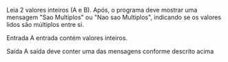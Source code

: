 Leia 2 valores inteiros (A e B). Após, o programa deve mostrar uma mensagem "Sao Multiplos" ou "Nao sao Multiplos", indicando se os valores lidos são múltiplos entre si.

Entrada
A entrada contém valores inteiros.

Saída
A saída deve conter uma das mensagens conforme descrito acima